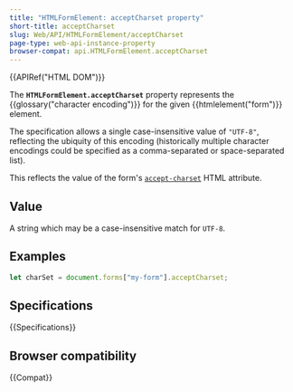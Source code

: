 ```yaml
---
title: "HTMLFormElement: acceptCharset property"
short-title: acceptCharset
slug: Web/API/HTMLFormElement/acceptCharset
page-type: web-api-instance-property
browser-compat: api.HTMLFormElement.acceptCharset
---
```


{{APIRef("HTML DOM")}}

The **`HTMLFormElement.acceptCharset`** property represents the {{glossary("character encoding")}} for the given {{htmlelement("form")}} element.

The specification allows a single case-insensitive value of `"UTF-8"`, reflecting the ubiquity of this encoding (historically multiple character encodings could be specified as a comma-separated or space-separated list).

This reflects the value of the form's [`accept-charset`](/en-US/docs/Web/HTML/Reference/Element/form#accept-charset) HTML attribute.

## Value

A string which may be a case-insensitive match for `UTF-8`.

## Examples

```js
let charSet = document.forms["my-form"].acceptCharset;
```

## Specifications

{{Specifications}}

## Browser compatibility

{{Compat}}
